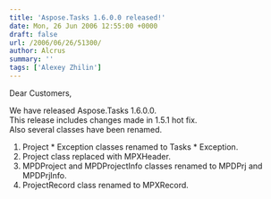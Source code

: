 ```yaml
---
title: 'Aspose.Tasks 1.6.0.0 released!'
date: Mon, 26 Jun 2006 12:55:00 +0000
draft: false
url: /2006/06/26/51300/
author: Alcrus
summary: ''
tags: ['Alexey Zhilin']
---
```


Dear Customers,  
  
We have released Aspose.Tasks 1.6.0.0.  
This release includes changes made in 1.5.1 hot fix.  
Also several classes have been renamed.  

1.  Project \* Exception classes renamed to Tasks \* Exception.
2.  Project class replaced with MPXHeader.
3.  MPDProject and MPDProjectInfo classes renamed to MPDPrj and MPDPrjInfo.
4.  ProjectRecord class renamed to MPXRecord.







